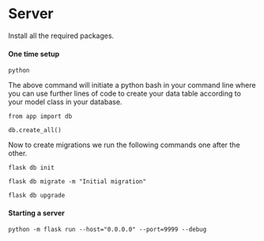 # Server

Install all the required packages. 
#### One time setup
```
python
```
The above command will initiate a python bash in your command line where you can use further lines of code to create your data table according to your model class in your database. 
```
from app import db
```
```
db.create_all()
```
Now to create migrations we run the following commands one after the other.
```
flask db init
```
```
flask db migrate -m "Initial migration"
```
```
flask db upgrade
```
#### Starting a server

```
python -m flask run --host="0.0.0.0" --port=9999 --debug
```
